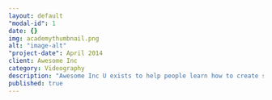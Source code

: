 ```yaml
---
layout: default
"modal-id": 1
date: {}
img: academythumbnail.png
alt: "image-alt"
"project-date": April 2014
client: Awesome Inc
category: Videography
description: "Awesome Inc U exists to help people learn how to create software. Our classes are attended by students, independent entrepreneurs, and corporate teams. It’s never too early or too late to learn to code. You don’t need to be a genius to learn to code, you just need to be determined."
published: true
---
```


